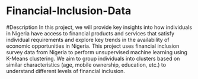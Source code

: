 # Financial-Inclusion-Data

#Description
In this project, we will provide key insights into how individuals in Nigeria have access to financial products and services that satisfy individual requirements and explore key trends in the availability of economic opportunities in Nigeria. This project uses financial inclusion survey data from Nigeria to perform unsupervised machine learning using K-Means clustering. We aim to group individuals into clusters based on similar characteristics (age, mobile ownership, education, etc.) to understand different levels of financial inclusion.
